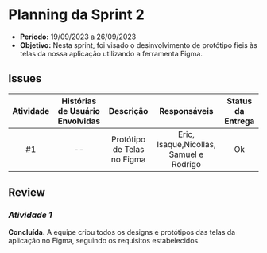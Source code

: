 # **Planning da Sprint 2**

- **Período:** 19/09/2023 a 26/09/2023
- **Objetivo:** Nesta sprint, foi visado o desinvolvimento de protótipo fieis às telas da nossa aplicação utilizando a ferramenta Figma. 

## **Issues**

|Atividade|Histórias de Usuário Envolvidas|Descrição|Responsáveis|Status da Entrega|
|:----:|:----------:|:----------:|:------:|:--:|
|#1|--| Protótipo de Telas no Figma| Eric, Isaque,Nicollas, Samuel e Rodrigo | Ok |

## **Review** 

### ***Atividade 1***
**Concluída.** A equipe criou todos os designs e protótipos das telas da aplicação no Figma, seguindo os requisitos estabelecidos.